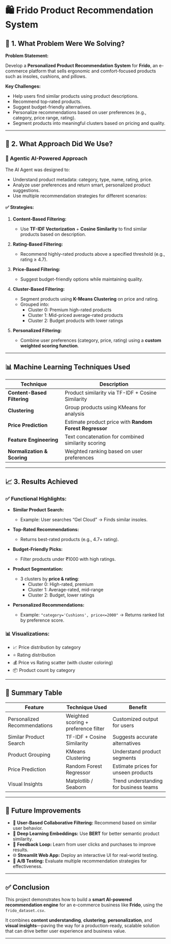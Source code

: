 # 🛍️ Frido Product Recommendation System

## 📌 1. What Problem Were We Solving?

**Problem Statement:**

Develop a **Personalized Product Recommendation System** for **Frido**, an e-commerce platform that sells ergonomic and comfort-focused products such as insoles, cushions, and pillows.

**Key Challenges:**

- Help users find similar products using product descriptions.
- Recommend top-rated products.
- Suggest budget-friendly alternatives.
- Personalize recommendations based on user preferences (e.g., category, price range, rating).
- Segment products into meaningful clusters based on pricing and quality.

---

## 🧠 2. What Approach Did We Use?

### 🤖 Agentic AI-Powered Approach

The AI Agent was designed to:

- Understand product metadata: category, type, name, rating, price.
- Analyze user preferences and return smart, personalized product suggestions.
- Use multiple recommendation strategies for different scenarios:

#### ✅ Strategies:

1. **Content-Based Filtering:**
   - Use **TF-IDF Vectorization** + **Cosine Similarity** to find similar products based on description.

2. **Rating-Based Filtering:**
   - Recommend highly-rated products above a specified threshold (e.g., rating ≥ 4.7).

3. **Price-Based Filtering:**
   - Suggest budget-friendly options while maintaining quality.

4. **Cluster-Based Filtering:**
   - Segment products using **K-Means Clustering** on price and rating.
   - Grouped into:
     - Cluster 0: Premium high-rated products
     - Cluster 1: Mid-priced average-rated products
     - Cluster 2: Budget products with lower ratings

5. **Personalized Filtering:**
   - Combine user preferences (category, price, rating) using a **custom weighted scoring function**.

---

## 📊 Machine Learning Techniques Used

| Technique                 | Description |
|--------------------------|-------------|
| **Content-Based Filtering** | Product similarity via TF-IDF + Cosine Similarity |
| **Clustering**              | Group products using KMeans for analysis |
| **Price Prediction**        | Estimate product price with **Random Forest Regressor** |
| **Feature Engineering**     | Text concatenation for combined similarity scoring |
| **Normalization & Scoring**| Weighted ranking based on user preferences |

---

## 📈 3. Results Achieved

### ✅ Functional Highlights:

- **Similar Product Search:**
  - Example: User searches “Gel Cloud” → Finds similar insoles.

- **Top-Rated Recommendations:**
  - Returns best-rated products (e.g., 4.7+ rating).

- **Budget-Friendly Picks:**
  - Filter products under ₹1000 with high ratings.

- **Product Segmentation:**
  - 3 clusters by **price & rating**:
    - Cluster 0: High-rated, premium
    - Cluster 1: Average-rated, mid-range
    - Cluster 2: Budget, lower ratings

- **Personalized Recommendations:**
  - Example: `"category='Cushions', price<=2000"` → Returns ranked list by preference score.

### 📊 Visualizations:

- 📈 Price distribution by category
- ⭐ Rating distribution
- 💰 Price vs Rating scatter (with cluster coloring)
- 📦 Product count by category

---

## 🎯 Summary Table

| Feature                     | Technique Used                       | Benefit                                  |
|----------------------------|--------------------------------------|------------------------------------------|
| Personalized Recommendations | Weighted scoring + preference filter | Customized output for users              |
| Similar Product Search      | TF-IDF + Cosine Similarity           | Suggests accurate alternatives           |
| Product Grouping            | KMeans Clustering                    | Understand product segments              |
| Price Prediction            | Random Forest Regressor              | Estimate prices for unseen products      |
| Visual Insights             | Matplotlib / Seaborn                 | Trend understanding for business teams   |

---

## 🔮 Future Improvements

- 👥 **User-Based Collaborative Filtering:** Recommend based on similar user behavior.
- 🧠 **Deep Learning Embeddings:** Use **BERT** for better semantic product similarity.
- 🔄 **Feedback Loop:** Learn from user clicks and purchases to improve results.
- 🌐 **Streamlit Web App:** Deploy an interactive UI for real-world testing.
- 🧪 **A/B Testing:** Evaluate multiple recommendation strategies for effectiveness.

---

## ✅ Conclusion

This project demonstrates how to build a **smart AI-powered recommendation engine** for an e-commerce business like **Frido**, using the `frido_dataset.csv`.

It combines **content understanding**, **clustering**, **personalization**, and **visual insights**—paving the way for a production-ready, scalable solution that can drive better user experience and business value.

---
